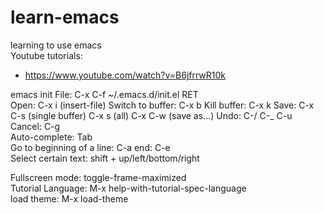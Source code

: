 # learn-emacs
learning to use emacs  
Youtube tutorials:  
- https://www.youtube.com/watch?v=B6jfrrwR10k

emacs init File: C-x C-f ~/.emacs.d/init.el RET  
Open: C-x i (insert-file)
Switch to buffer: C-x b 
Kill buffer: C-x k
Save: C-x C-s (single buffer) C-x s (all) C-x C-w (save as...)
Undo: C-/ C-_ C-u  
Cancel: C-g  
Auto-complete: Tab  
Go to beginning of a line: C-a end: C-e  
Select certain text: shift + up/left/bottom/right
  
Fullscreen mode: toggle-frame-maximized  
Tutorial Language: M-x help-with-tutorial-spec-language  
load theme: M-x load-theme  

